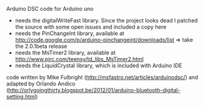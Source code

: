 Arduino DSC code for Arduino uno

* needs the digitalWriteFast library. Since the project looks dead I patched the source with some open issues and included a copy here
* needs the PinChangeInt library, available at http://code.google.com/p/arduino-pinchangeint/downloads/list => take the 2.0.1beta release
* needs the MsTimer2 library, available at http://www.pjrc.com/teensy/td_libs_MsTimer2.html
* needs the LiquidCrystal library, which is included with Arduino IDE

code written by Mike Fulbright (http://msfastro.net/articles/arduinodsc/) and adapted by Orlando Andico (http://orlygoingthirty.blogspot.be/2012/01/arduino-bluetooth-digital-setting.html)

